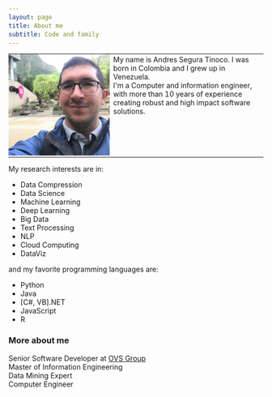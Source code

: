 ```yaml
---
layout: page
title: About me
subtitle: Code and family
---
```


<table>
	<tr style="border:none;">
		<td style="border:none; padding:0px" width="200"><img alt="Andres Segura Tinoco image" src="https://raw.githubusercontent.com/ansegura7/ansegura7.github.io/master/img/avatar-icon-ast.png"></td>
		<td style="border:none; vertical-align:top;">My name is Andres Segura Tinoco. I was born in Colombia and I grew up in Venezuela.<br/>I'm a Computer and information engineer, with more than 10 years of experience creating robust and high impact software solutions.</td>
	</tr>
</table>

My research interests are in:
- Data Compression
- Data Science
- Machine Learning
- Deep Learning
- Big Data
- Text Processing
- NLP
- Cloud Computing
- DataViz  

and my favorite programming languages are:
- Python
- Java
- \[C#, VB\].NET
- JavaScript
- R

### More about me

Senior Software Developer at <a href="http://ovsgroup.com/" target="_blank">OVS Group</a>  
Master of Information Engineering  
Data Mining Expert  
Computer Engineer
